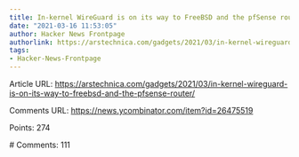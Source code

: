 ```yaml
---
title: In-kernel WireGuard is on its way to FreeBSD and the pfSense router
date: "2021-03-16 11:53:05"
author: Hacker News Frontpage
authorlink: https://arstechnica.com/gadgets/2021/03/in-kernel-wireguard-is-on-its-way-to-freebsd-and-the-pfsense-router/
tags:
- Hacker-News-Frontpage
---
```


<p>Article URL: <a href="https://arstechnica.com/gadgets/2021/03/in-kernel-wireguard-is-on-its-way-to-freebsd-and-the-pfsense-router/">https://arstechnica.com/gadgets/2021/03/in-kernel-wireguard-is-on-its-way-to-freebsd-and-the-pfsense-router/</a></p>
<p>Comments URL: <a href="https://news.ycombinator.com/item?id=26475519">https://news.ycombinator.com/item?id=26475519</a></p>
<p>Points: 274</p>
<p># Comments: 111</p>
